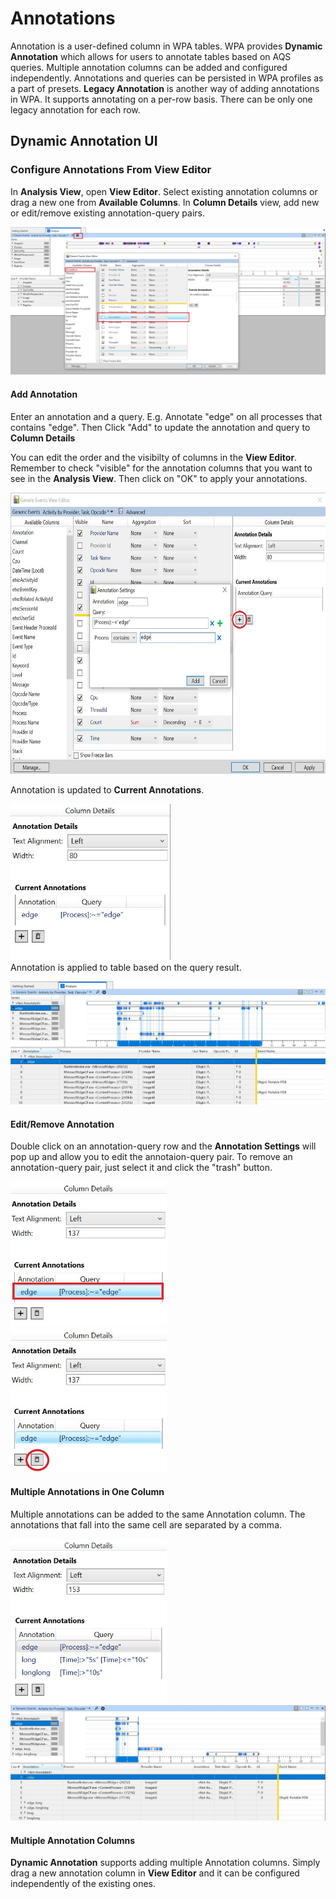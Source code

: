 # Annotations

Annotation is a user-defined column in WPA tables. WPA provides **Dynamic Annotation** which allows for users to annotate tables based on AQS queries. Multiple annotation columns can be added and configured independently. Annotations and queries can be persisted in WPA profiles as a part of presets. **Legacy Annotation** is another way of adding annotations in WPA. It supports annotating on a per-row basis. There can be only one legacy annotation for each row.

## Dynamic Annotation UI
### Configure Annotations From View Editor
In **Analysis View**, open **View Editor**. Select existing annotation columns or drag a new one from **Available Columns**. In **Column Details** view, add new or edit/remove existing annotation-query pairs. 

   <img src="images/wpa-annotation-openvieweditor.jpg" alt="Open View Editor"> 
   
#### Add Annotation
Enter an annotation and a query. E.g. Annotate "edge" on all processes that contains "edge". Then Click "Add" to update the annotation and query to **Column Details**

You can edit the order and the visibilty of columns in the **View Editor**. Remember to check "visible" for the annotation columns that you want to see in the **Analysis View**. Then click on "OK" to apply your annotations. 
   
  <img src="images/wpa-annotation-addnew.jpg" alt="Add new annotation." height="450"> 
   
  Annotation is updated to **Current Annotations**.
   
  <img src="images/wpa-annotation-addnew1.jpg" alt="Column details." height="250"></br>
  Annotation is applied to table based on the query result. 
   
  <img src="images/wpa-annotation-addresult.jpg" alt="Add result.">
   
#### Edit/Remove Annotation
Double click on an annotation-query row and the **Annotation Settings** will pop up and allow you to edit the annotaion-query pair. To remove an annotation-query pair, just select it and click the "trash" button.

   <img src="images/wpa-annotation-edit.jpg" alt="Edit annotation." width="250"> &emsp;&emsp;&emsp; <img src="images/wpa-annotation-remove.jpg" alt="Edit annotation." width="250"> 
   
#### Multiple Annotations in One Column
Multiple annotations can be added to the same Annotation column. The annotations that fall into the same cell are separated by a comma.

 <img src="images/wpa-annotation-multipleannot.jpg" alt="Multiple annotation." width="250">
 
 <img src="images/wpa-annotation-multipleannotresult.jpg" alt="Multiple annotation result.">
 
 #### Multiple Annotation Columns
**Dynamic Annotation** supports adding multiple Annotation columns. Simply drag a new annotation column in **View Editor** and it can be configured independently of the existing ones. 
 
